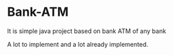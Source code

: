 # Bank-ATM
It is simple java project based on bank ATM of any bank

A lot to implement and a lot already implemented.
